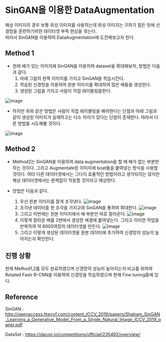 # SinGAN을 이용한 DataAugmentation

해상 이미지의 경우 보통 위성 이미지를 사용하는데 위성 이미지는 구하기 힘든 탓에 신경망을 훈련하기위한 데이터셋 부족 현상을 겪는다.    
따라서 SinGAN을 이용하여 DataAugmentation에 도전해보고자 한다.

## Method 1 
* 원래 배가 있는 이미지에 SinGAN을 이용하여 dataset을 확대해보자, 방법은 다음과 같다.    
    1. 아래 그림의 왼쪽 이미지를 가지고 SinGAN을 학습시킨다.
    2. 학습된 신경망을 이용하여 원본 이미지를 확대하여 많은 배들을 생성한다.
    3. 생성된 그림을 가지고 사람이 직접 레이블링을한다.    

![image](https://user-images.githubusercontent.com/12128784/82555247-66355580-9ba2-11ea-9e75-b610d69c8f1e.png)


* 하지만 위와 같은 방법은 사람이 직접 레이블링을 해야한다는 단점과 아래 그림과 같이 생성된 이미지가 실제하고는 다소 차이가 있다는 단점이 존재한다. 따라서 다른 방법을 시도해볼 것이다.

![image](https://user-images.githubusercontent.com/12128784/82555292-7b11e900-9ba2-11ea-83af-5ea20b77398e.png)


## Method 2
* Method2는 SinGAN을 이용하여 data augmentation을 할 때 배가 없는 부분만 하는 것이다. 그리고 Augmentate된 이미지에 boat들을 붙여넣는 방식을 사용할 것이다. 여타 다른 데이터셋에서는 그다지 효율적인 방법이라고 생각되지는 않지만 해상 데이터셋에서는 문제없이 작동할 것이라고 예상한다.

* 방법은 다음과 같다.    
    1. 우선 원본 이미지를 잘게 조각낸다.
    ![image](https://user-images.githubusercontent.com/12128784/82555521-e491f780-9ba2-11ea-8dee-0bccd5366dd7.png)
    2. 조각낸 데이터중 한 조각을 가지고와 SinGAN을 통하여 확대한다.
    ![image](https://user-images.githubusercontent.com/12128784/82555613-068b7a00-9ba3-11ea-89f8-6913616be495.png)
    3. 그리고 이번에는 원본 이미지에서 배 부분만 따로 잘라온다.
    ![image](https://user-images.githubusercontent.com/12128784/82555660-23c04880-9ba3-11ea-91d3-d05be0a4028e.png)
    4. 이렇게 잘라온 배를 2번에서 생성한 배경에 붙여넣는다. 그리고 이러한 작업을 반복하여 약 8000여장의 데이터셋을 만든다.
    ![image](https://user-images.githubusercontent.com/12128784/82555721-45213480-9ba3-11ea-85d9-b164de930b19.png)
    5. 그리고 이렇게 생성된 데이터셋을 원본 데이터에 추가하여 신경망의 성능이 높아지는지 확인한다.


## 진행 상황

현재 Method1,2를 모두 완료하였으며 신경망의 성능이 높아지는지 비교를 위하여 Rotated Fastr R-CNN을 이용하여 신경망을 학습하였으며 현재 Fine tuning중에 있다.

## Reference
SinGAN : http://openaccess.thecvf.com/content_ICCV_2019/papers/Shaham_SinGAN_Learning_a_Generative_Model_From_a_Single_Natural_Image_ICCV_2019_paper.pdf 

DataSet : https://dacon.io/competitions/official/235492/overview/

